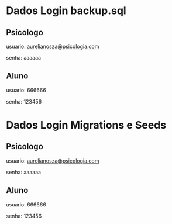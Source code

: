 # Dados Login backup.sql

## Psicologo

usuario: aurelianosza@psicologia.com

senha: aaaaaa

## Aluno

usuario: 666666

senha: 123456

# Dados Login Migrations e Seeds

## Psicologo

usuario: aurelianosza@psicologia.com

senha: aaaaaa

## Aluno

usuario: 666666

senha: 123456
